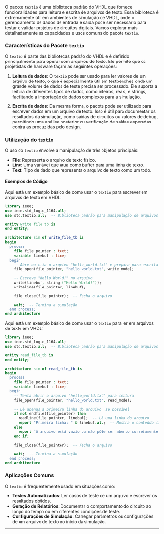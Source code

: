O pacote `textio` é uma biblioteca padrão do VHDL que fornece funcionalidades para leitura e escrita de arquivos de texto. Essa biblioteca é extremamente útil em ambientes de simulação de VHDL, onde o gerenciamento de dados de entrada e saída pode ser necessário para testar e validar projetos de circuitos digitais. Vamos explorar mais detalhadamente as capacidades e usos comuns do pacote `textio`.

### Características do Pacote `textio`

O `textio` é parte das bibliotecas padrão do VHDL e é definido principalmente para operar com arquivos de texto. Ele permite que os projetistas de hardware façam as seguintes operações:

1. **Leitura de dados**: O `textio` pode ser usado para ler valores de um arquivo de texto, o que é especialmente útil em testbenches onde um grande volume de dados de teste precisa ser processado. Ele suporta a leitura de diferentes tipos de dados, como inteiros, reais, e strings, facilitando a importação de dados complexos para a simulação.

2. **Escrita de dados**: Da mesma forma, o pacote pode ser utilizado para escrever dados em um arquivo de texto. Isso é útil para documentar os resultados da simulação, como saídas de circuitos ou valores de debug, permitindo uma análise posterior ou verificação de saídas esperadas contra as produzidas pelo design.

### Utilização do `textio`

O uso do `textio` envolve a manipulação de três objetos principais:
- **File**: Representa o arquivo de texto físico.
- **Line**: Uma variável que atua como buffer para uma linha de texto.
- **Text**: Tipo de dado que representa o arquivo de texto como um todo.

#### Exemplos de Código
Aqui está um exemplo básico de como usar o `textio` para escrever em arquivos de texto em VHDL:

```vhdl
library ieee;
use ieee.std_logic_1164.all;
use std.textio.all;  -- Biblioteca padrão para manipulação de arquivos de texto

entity write_file_tb is
end entity;

architecture sim of write_file_tb is
begin
  process
    file file_pointer : text;
    variable linebuf : line;
  begin
    -- Abre ou cria o arquivo "hello_world.txt" e prepara para escrita
    file_open(file_pointer, "hello_world.txt", write_mode);

    -- Escreve "Hello World!" no arquivo
    write(linebuf, string'("Hello World!"));
    writeline(file_pointer, linebuf);

    file_close(file_pointer);  -- Fecha o arquivo

    wait;  -- Termina a simulação
  end process;
end architecture;
```

Aqui está um exemplo básico de como usar o `textio` para ler em arquivos de texto em VHDL:

```vhdl
library ieee;
use ieee.std_logic_1164.all;
use std.textio.all;  -- Biblioteca padrão para manipulação de arquivos de texto

entity read_file_tb is
end entity;

architecture sim of read_file_tb is
begin
  process
    file file_pointer : text;
    variable linebuf : line;
  begin
    -- Tenta abrir o arquivo "hello_world.txt" para leitura
    file_open(file_pointer, "hello_world.txt", read_mode);

    -- Lê apenas a primeira linha do arquivo, se possível
    if not endfile(file_pointer) then
      readline(file_pointer, linebuf);  -- Lê uma linha do arquivo
      report "Primeira linha: " & linebuf.all;  -- Mostra o conteúdo lido
    else
      report "O arquivo está vazio ou não pôde ser aberto corretamente.";
    end if;

    file_close(file_pointer);  -- Fecha o arquivo

    wait;  -- Termina a simulação
  end process;
end architecture;
```

### Aplicações Comuns

O `textio` é frequentemente usado em situações como:
- **Testes Automatizados**: Ler casos de teste de um arquivo e escrever os resultados obtidos.
- **Geração de Relatórios**: Documentar o comportamento do circuito ao longo do tempo ou em diferentes condições de teste.
- **Configurações de Simulação**: Carregar parâmetros ou configurações de um arquivo de texto no início da simulação.



---
